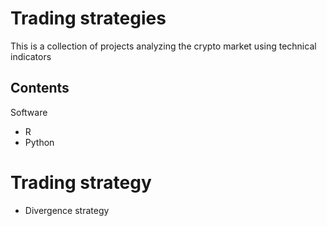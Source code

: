 # Trading strategies

This is a collection of projects analyzing the crypto market using technical indicators

## Contents

Software

* R
* Python

# Trading strategy

* Divergence strategy
